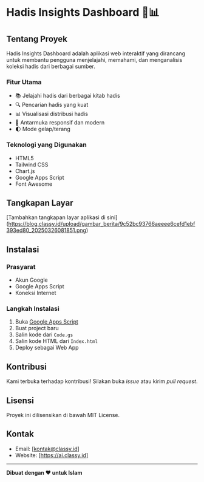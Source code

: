 # Hadis Insights Dashboard 🕌📊

## Tentang Proyek

Hadis Insights Dashboard adalah aplikasi web interaktif yang dirancang untuk membantu pengguna menjelajahi, memahami, dan menganalisis koleksi hadis dari berbagai sumber.

### Fitur Utama

- 📚 Jelajahi hadis dari berbagai kitab hadis
- 🔍 Pencarian hadis yang kuat
- 📊 Visualisasi distribusi hadis
- 📱 Antarmuka responsif dan modern
- 🌓 Mode gelap/terang

### Teknologi yang Digunakan

- HTML5
- Tailwind CSS
- Chart.js
- Google Apps Script
- Font Awesome

## Tangkapan Layar

[Tambahkan tangkapan layar aplikasi di sini] (https://blog.classy.id/upload/gambar_berita/9c52bc93766aeeee6cefd1ebf393ed80_20250326081851.png)

## Instalasi

### Prasyarat

- Akun Google
- Google Apps Script
- Koneksi Internet

### Langkah Instalasi

1. Buka [Google Apps Script](https://script.google.com/)
2. Buat project baru
3. Salin kode dari `Code.gs`
4. Salin kode HTML dari `Index.html`
5. Deploy sebagai Web App

## Kontribusi

Kami terbuka terhadap kontribusi! Silakan buka *issue* atau kirim *pull request*.

## Lisensi

Proyek ini dilisensikan di bawah MIT License.

## Kontak

- Email: [kontak@classy.id]
- Website: [https://ai.classy.id]

---

**Dibuat dengan ❤️ untuk Islam**
